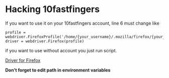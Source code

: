 # Hacking 10fastfingers

If you want to use it on your 10fastfingers account, line 6 must change like <br/> 
```
profile = webdriver.FirefoxProfile('/home/{your_username}/.mozilla/firefox/{your_default_profile}')
driver = webdriver.Firefox(profile)
```
if you want to use without account you just run script.

[Driver for Firefox](https://github.com/Mozilla/geckodriver/releases)

**Don't forget to edit path in environment variables**
